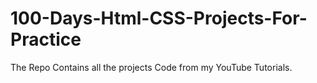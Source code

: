 # 100-Days-Html-CSS-Projects-For-Practice
The Repo Contains all the projects Code from my YouTube Tutorials.
